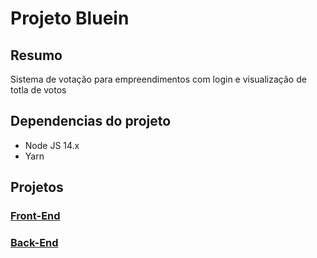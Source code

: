 # Projeto Bluein

## Resumo
Sistema de votação para empreendimentos com login e visualização de totla de votos

## Dependencias do projeto
- Node JS 14.x
- Yarn

## Projetos
### [Front-End](/Front-End)
### [Back-End](/Back-End)